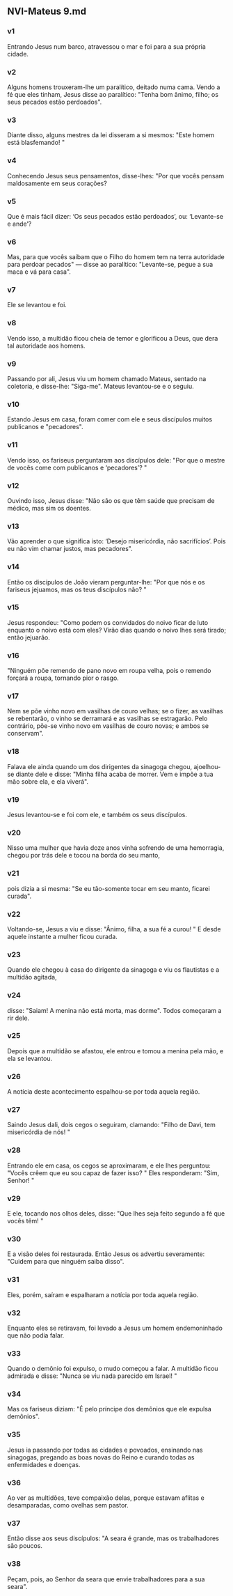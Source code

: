 ## NVI-Mateus 9.md
### v1
 Entrando Jesus num barco, atravessou o mar e foi para a sua própria cidade.
### v2
 Alguns homens trouxeram-lhe um paralítico, deitado numa cama. Vendo a fé que eles tinham, Jesus disse ao paralítico: "Tenha bom ânimo, filho; os seus pecados estão perdoados".
### v3
 Diante disso, alguns mestres da lei disseram a si mesmos: "Este homem está blasfemando! "
### v4
 Conhecendo Jesus seus pensamentos, disse-lhes: "Por que vocês pensam maldosamente em seus corações?
### v5
 Que é mais fácil dizer: ‘Os seus pecados estão perdoados’, ou: ‘Levante-se e ande’?
### v6
 Mas, para que vocês saibam que o Filho do homem tem na terra autoridade para perdoar pecados" — disse ao paralítico: "Levante-se, pegue a sua maca e vá para casa".
### v7
 Ele se levantou e foi.
### v8
 Vendo isso, a multidão ficou cheia de temor e glorificou a Deus, que dera tal autoridade aos homens.
### v9
 Passando por ali, Jesus viu um homem chamado Mateus, sentado na coletoria, e disse-lhe: "Siga-me". Mateus levantou-se e o seguiu.
### v10
 Estando Jesus em casa, foram comer com ele e seus discípulos muitos publicanos e "pecadores".
### v11
 Vendo isso, os fariseus perguntaram aos discípulos dele: "Por que o mestre de vocês come com publicanos e ‘pecadores’? "
### v12
 Ouvindo isso, Jesus disse: "Não são os que têm saúde que precisam de médico, mas sim os doentes.
### v13
 Vão aprender o que significa isto: ‘Desejo misericórdia, não sacrifícios’. Pois eu não vim chamar justos, mas pecadores".
### v14
 Então os discípulos de João vieram perguntar-lhe: "Por que nós e os fariseus jejuamos, mas os teus discípulos não? "
### v15
 Jesus respondeu: "Como podem os convidados do noivo ficar de luto enquanto o noivo está com eles? Virão dias quando o noivo lhes será tirado; então jejuarão.
### v16
 "Ninguém põe remendo de pano novo em roupa velha, pois o remendo forçará a roupa, tornando pior o rasgo.
### v17
 Nem se põe vinho novo em vasilhas de couro velhas; se o fizer, as vasilhas se rebentarão, o vinho se derramará e as vasilhas se estragarão. Pelo contrário, põe-se vinho novo em vasilhas de couro novas; e ambos se conservam".
### v18
 Falava ele ainda quando um dos dirigentes da sinagoga chegou, ajoelhou-se diante dele e disse: "Minha filha acaba de morrer. Vem e impõe a tua mão sobre ela, e ela viverá".
### v19
 Jesus levantou-se e foi com ele, e também os seus discípulos.
### v20
 Nisso uma mulher que havia doze anos vinha sofrendo de uma hemorragia, chegou por trás dele e tocou na borda do seu manto,
### v21
 pois dizia a si mesma: "Se eu tão-somente tocar em seu manto, ficarei curada".
### v22
 Voltando-se, Jesus a viu e disse: "Ânimo, filha, a sua fé a curou! " E desde aquele instante a mulher ficou curada.
### v23
 Quando ele chegou à casa do dirigente da sinagoga e viu os flautistas e a multidão agitada,
### v24
 disse: "Saiam! A menina não está morta, mas dorme". Todos começaram a rir dele.
### v25
 Depois que a multidão se afastou, ele entrou e tomou a menina pela mão, e ela se levantou.
### v26
 A notícia deste acontecimento espalhou-se por toda aquela região.
### v27
 Saindo Jesus dali, dois cegos o seguiram, clamando: "Filho de Davi, tem misericórdia de nós! "
### v28
 Entrando ele em casa, os cegos se aproximaram, e ele lhes perguntou: "Vocês crêem que eu sou capaz de fazer isso? " Eles responderam: "Sim, Senhor! "
### v29
 E ele, tocando nos olhos deles, disse: "Que lhes seja feito segundo a fé que vocês têm! "
### v30
 E a visão deles foi restaurada. Então Jesus os advertiu severamente: "Cuidem para que ninguém saiba disso".
### v31
 Eles, porém, saíram e espalharam a notícia por toda aquela região.
### v32
 Enquanto eles se retiravam, foi levado a Jesus um homem endemoninhado que não podia falar.
### v33
 Quando o demônio foi expulso, o mudo começou a falar. A multidão ficou admirada e disse: "Nunca se viu nada parecido em Israel! "
### v34
 Mas os fariseus diziam: "É pelo príncipe dos demônios que ele expulsa demônios".
### v35
 Jesus ia passando por todas as cidades e povoados, ensinando nas sinagogas, pregando as boas novas do Reino e curando todas as enfermidades e doenças.
### v36
 Ao ver as multidões, teve compaixão delas, porque estavam aflitas e desamparadas, como ovelhas sem pastor.
### v37
 Então disse aos seus discípulos: "A seara é grande, mas os trabalhadores são poucos.
### v38
 Peçam, pois, ao Senhor da seara que envie trabalhadores para a sua seara".
